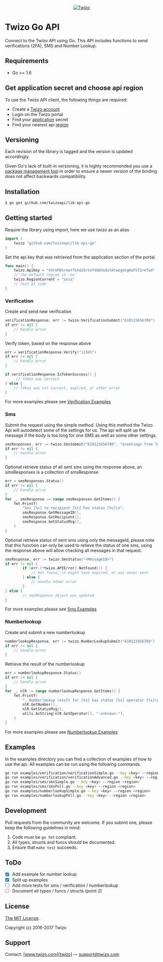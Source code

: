 <p align="center"><a href="https://www.twizo.com/" target="_blank">
    <img src="https://www.twizo.com/wp-content/themes/twizo/_/images/twizo-logo-0474ce6f.png" alt="Twizo">
</a></p>


# Twizo Go API #

Connect to the Twizo API using Go. This API includes functions to send verifications (2FA), SMS and Number Lookup.

## Requirements ##
* Go >= 1.6

## Get application secret and choose api region ##
To use the Twizo API client, the following things are required:

* Create a [Twizo account][twizo-account]
* Login on the Twizo portal
* Find your [application][twizo-application] secret
* Find your nearest api [region][twizo-doc-intro]

## Versioning
Each revision of the library is tagged and the version is updated accordingly.

Given Go's lack of built-in versioning, it is highly recommended you use a
[package management tool][package-management] in order to ensure a newer
version of the binding does not affect backwards compatibility.

## Installation
```sh
$ go get github.com/twizoapi/lib-api-go
```

## Getting started ##
Require the library using import, here we use twizo as an alias 

```go
import (
	twizo "github.com/twizoapi/lib-api-go"
)
```

Set the api key that was retrieved from the application section of the portal.

```go
func main() {
	twizo.ApiKey = "43reFDSrewrfet425rtefdGDSGds54twegdsgHaFST2refwd"
	// the default region is 'eu'
	twizo.RegionCurrent = "asia"
	// rest of code
}
```

### Verification ###
Create and send new verification

```go
verificationResponse, err := twizo.VerificationSubmit("610123456789")
if err != nil {
    // handle error
}
```

Verify token, based on the response above

```go
err = verificationResponse.Verify("12345")
if err != nil {
    // handle error
}

if verificationResponse.IsTokenSuccess() {
     // Token was correct
} else {
    // Token was not correct, expired, or other error
}
```

For more examples please see [Verification Examples][examples-verification]


### Sms ###
Submit the request using the simple method.  Using this method the Twizo Api will autodetect 
some of the settings for us.  The api will split up the message if the body is too long for
one SMS as well as some other settings.

```go
smsResponses, err := twizo.SmsSubmit("610123456789", "Greetings from Twizo", "TwizoDemo")
if err != nil {
    // handle error
}
```

Optional retrieve status of all sent sms using the response above, an smsResponses is a collection of smsResponse

```go
err = smsResponses.Status()
if err != nil {
    // handle error
}
for _, smsResponse := range smsResponses.GetItems() {
    fmt.Printf(
        "Sms [%s] to recipient [%s] has status [%s]\n",
        smsResponse.GetMessageID(),
        smsResponse.GetRecipient(),
        smsResponse.GetStatusMsg(),
    )
}
```

Optional retrieve status of sent sms using only the messageId, please note that this function
can only be used to retieve the status of one sms, using the response above will allow checking 
all messages in that request.

```go
smsResponse, err := twizo.SmsStatus("<MessageId>")
if err != nil {
        if (err.(*twizo.APIError).NotFound()) {
        	// Not found, it might have expired, or was never sent
        } else {
        	// handle other error
        }
} else {
        // smsResponse object was updated
}
```

For more examples please see [Sms Examples][examples-sms]

### Numberlookup ###
Create and submit a new numberlookup

```go
numberlookupResponse, err := twizo.NumberLookupSubmit("610123456789")
if err != nil {
    // handle error
}
```

Retrieve the result of the numberlookup

```go
err = numberlookupResponse.Status()
if err != nil {
    // handle error
}
for _, nlR := range numberlookupResponse.GetItems() {
    fmt.Printf(
        "- Numberlookup result for [%s] has status [%s] operator [%s]\n",
        nlR.GetNumber(),
        nlR.GetStatusMsg(),
        utils.AsString(nlR.GetOperator(), "-unknown-"),
    )
}
```

For more examples please see [Numberlookup Examples][examples-numberlookup]

## Examples ##
In the examples directory you can find a collection of examples of how to use the api. All examples can be
run using the following commands.

```sh
go run examples/verification/verificationSimple.go --key <key> --region <region>
go run examples/verification/verificationAdvanced.go --key <key> --region <region>
go run examples/sms/smsSimple.go --key <key> --region <region>
go run examples/sms/smsPoll.go --key <key> --region <region>
go run examples/numberlookupSimple.go --key <key> --region <region>
go run examples/numberlookupPoll.go --key <key> --region <region>
```


## Development
Pull requests from the community are welcome. If you submit one, please keep
the following guidelines in mind:

1. Code must be `go fmt` compliant.
2. All types, structs and funcs should be documented.
3. Ensure that `make test` succeeds.

## ToDo ##
- [x] Add example for number lookup
- [x] Split up examples
- [ ] Add more tests for sms / verification / numberlookup
- [ ] Document all types / funcs / structs (point 2)

## License ##
[The MIT License][mit].

Copyright (c) 2016-2017 Twizo

## Support ##
Contact: [www.twizo.com][twizo] — support@twizo.com

[twizo]: http://www.twizo.com/
[mit]: https://opensource.org/licenses/mit-license.php
[twizo-account]: https://register.twizo.com/
[twizo-application]: https://portal.twizo.com/applications/
[twizo-doc-intro]: https://www.twizo.com/developers/documentation/#introduction_api-url
[package-management]: https://code.google.com/p/go-wiki/wiki/PackageManagementTools
[examples-verification]: examples/verification
[examples-sms]: examples/sms
[examples-numberlookup]: examples/numberlookup
